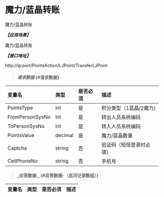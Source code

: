 # 魔力/蓝晶转账

魔力/蓝晶转账

_**【应用场景】**_

魔力/蓝晶转账

_**【接口地址】**_

http://ip:port/PointsAction/LJPoint/TransferLJPoint

> #### _请求数据_ {#请求数据}

| 变量名 | 类型 | 是否必须 | 描述 |
| :--- | :--- | :--- | :--- |
| PointsType| int | 是 |积分类型（1蓝晶/2魔力） |
| FromPersonSysNo| int | 是 |转出人员系统编码 |
| ToPersonSysNo| int | 是 |转入人员系统编码 |
| PointsValue| decimal| 是 | 魔力/蓝晶数量|
| Captcha | string | 否 | 验证码（短信登录时必填） |
| CellPhoneNo| string | 否| 手机号 | 




> #### _应答数据 _ {#应答数据-（巡河记录数组）}

| 变量名 | 类型 | 是否必须 | 描述 |
| :--- | :--- | :--- | :--- |






